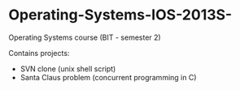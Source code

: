 # Operating-Systems-IOS-2013S-
Operating Systems course (BIT - semester 2)

Contains projects:
* SVN clone (unix shell script)  
* Santa Claus problem (concurrent programming in C)
